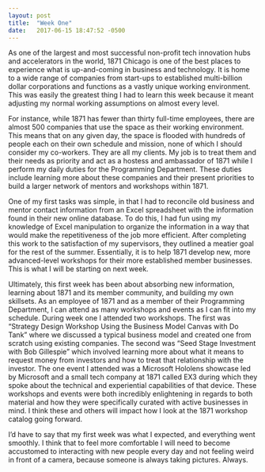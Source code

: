 ```yaml
---
layout: post
title:  "Week One"
date:   2017-06-15 18:47:52 -0500
---
```

As one of the largest and most successful non-profit tech innovation hubs and accelerators in the world, 1871 Chicago is one of the best places to experience what is up-and-coming in business and technology.  It is home to a wide range of companies from start-ups to established multi-billion dollar corporations and functions as a vastly unique working environment.  This was easily the greatest thing I had to learn this week because it meant adjusting my normal working assumptions on almost every level.

For instance, while 1871 has fewer than thirty full-time employees, there are almost 500 companies that use the space as their working environment.  This means that on any given day, the space is flooded with hundreds of people each on their own schedule and mission, none of which I should consider my co-workers.  They are all my clients.  My job is to treat them and their needs as priority and act as a hostess and ambassador of 1871 while I perform my daily duties for the Programming Department.  These duties include learning more about these companies and their present priorities to build a larger network of mentors and workshops within 1871.

One of my first tasks was simple, in that I had to reconcile old business and mentor contact information from an Excel spreadsheet with the information found in their new online database.  To do this, I had fun using my knowledge of Excel manipulation to organize the information in a way that would make the repetitiveness of the job more efficient.  After completing this work to the satisfaction of my supervisors, they outlined a meatier goal for the rest of the summer.  Essentially, it is to help 1871 develop new, more advanced-level workshops for their more established member businesses.  This is what I will be starting on next week.

Ultimately, this first week has been about absorbing new information, learning about 1871 and its member community, and building my own skillsets.  As an employee of 1871 and as a member of their Programming Department, I can attend as many workshops and events as I can fit into my schedule.  During week one I attended two workshops.  The first was “Strategy Design Workshop Using the Business Model Canvas with Do Tank” where we discussed a typical business model and created one from scratch using existing companies.  The second was “Seed Stage Investment with Bob Gillespie” which involved learning more about what it means to request money from investors and how to treat that relationship with the investor.  The one event I attended was a Microsoft Hololens showcase led by Microsoft and a small tech company at 1871 called EX3 during which they spoke about the technical and experiential capabilities of that device.  These workshops and events were both incredibly enlightening in regards to both material and how they were specifically curated with active businesses in mind.  I think these and others will impact how I look at the 1871 workshop catalog going forward.

I’d have to say that my first week was what I expected, and everything went smoothly.  I think that to feel more comfortable I will need to become accustomed to interacting with new people every day and not feeling weird in front of a camera, because someone is always taking pictures.  Always.
